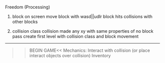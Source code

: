 Freedom (Processing)

1. block on screen
move block with wasd||udlr
block hits collisions with other blocks

2. collision class
collision made any xy with same properties of no block pass
create first level with collision class and block movement

---
>>BEGIN GAME<<
Mechanics:
Interact with collision (or place interact objects over collision)
Inventory
